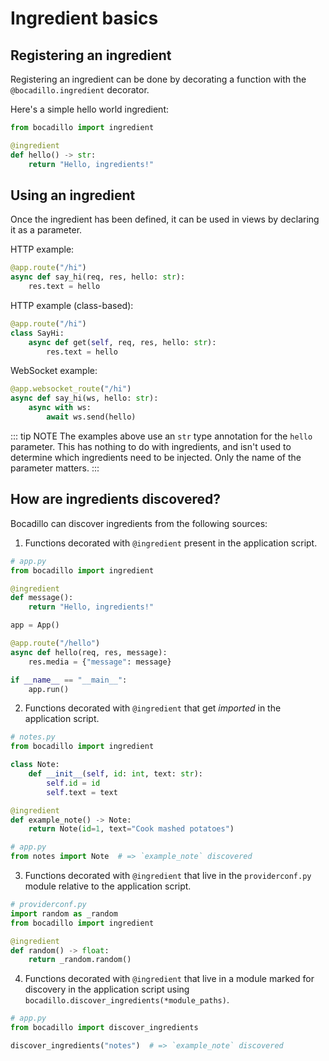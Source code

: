 # Ingredient basics

## Registering an ingredient

Registering an ingredient can be done by decorating a function with the `@bocadillo.ingredient` decorator.

Here's a simple hello world ingredient:

```python
from bocadillo import ingredient

@ingredient
def hello() -> str:
    return "Hello, ingredients!"
```

## Using an ingredient

Once the ingredient has been defined, it can be used in views by declaring it as a parameter.

HTTP example:

```python
@app.route("/hi")
async def say_hi(req, res, hello: str):
    res.text = hello
```

HTTP example (class-based):

```python
@app.route("/hi")
class SayHi:
    async def get(self, req, res, hello: str):
        res.text = hello
```

WebSocket example:

```python
@app.websocket_route("/hi")
async def say_hi(ws, hello: str):
    async with ws:
        await ws.send(hello)
```

::: tip NOTE
The examples above use an `str` type annotation for the `hello` parameter. This has nothing to do with ingredients, and isn't used to determine which ingredients need to be injected. Only the name of the parameter matters.
:::

## How are ingredients discovered?

Bocadillo can discover ingredients from the following sources:

1. Functions decorated with `@ingredient` present in the application script.

```python
# app.py
from bocadillo import ingredient

@ingredient
def message():
    return "Hello, ingredients!"

app = App()

@app.route("/hello")
async def hello(req, res, message):
    res.media = {"message": message}

if __name__ == "__main__":
    app.run()
```

2. Functions decorated with `@ingredient` that get _imported_ in the application script.

```python
# notes.py
from bocadillo import ingredient

class Note:
    def __init__(self, id: int, text: str):
        self.id = id
        self.text = text

@ingredient
def example_note() -> Note:
    return Note(id=1, text="Cook mashed potatoes")
```

```python
# app.py
from notes import Note  # => `example_note` discovered
```

3. Functions decorated with `@ingredient` that live in the `providerconf.py` module relative to the application script.

```python
# providerconf.py
import random as _random
from bocadillo import ingredient

@ingredient
def random() -> float:
    return _random.random()
```

4. Functions decorated with `@ingredient` that live in a module marked for discovery in the application script using `bocadillo.discover_ingredients(*module_paths)`.

```python
# app.py
from bocadillo import discover_ingredients

discover_ingredients("notes")  # => `example_note` discovered
```
